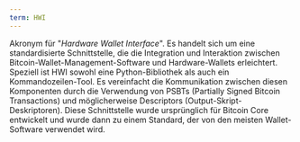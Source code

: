 ```yaml
---
term: HWI
---
```


Akronym für "*Hardware Wallet Interface*". Es handelt sich um eine standardisierte Schnittstelle, die die Integration und Interaktion zwischen Bitcoin-Wallet-Management-Software und Hardware-Wallets erleichtert. Speziell ist HWI sowohl eine Python-Bibliothek als auch ein Kommandozeilen-Tool. Es vereinfacht die Kommunikation zwischen diesen Komponenten durch die Verwendung von PSBTs (Partially Signed Bitcoin Transactions) und möglicherweise Descriptors (Output-Skript-Deskriptoren). Diese Schnittstelle wurde ursprünglich für Bitcoin Core entwickelt und wurde dann zu einem Standard, der von den meisten Wallet-Software verwendet wird.